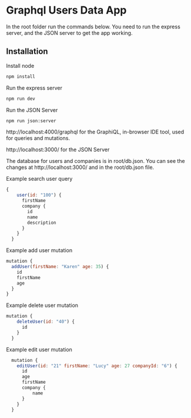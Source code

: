 # Graphql Users Data App

In the root folder run the commands below. You need to run the express server, and the JSON server to get the app working.

## Installation

Install node

```bash
npm install
```

Run the express server

```bash
npm run dev
```

Run the JSON Server

```bash
npm run json:server
```

http://localhost:4000/graphql for the GraphiQL, in-browser IDE tool, used for queries and mutations.

http://localhost:3000/ for the JSON Server

The database for users and companies is in root/db.json. You can see the changes at http://localhost:3000/ and in the root/db.json file.

Example search user query

```javascript
{
    user(id: "100") {
      firstName
      company {
        id
        name
        description
      }
    }
  }
```

Example add user mutation

```javascript
mutation {
  addUser(firstName: "Karen" age: 35) {
    id
    firstName
    age
  }
}
```

Example delete user mutation

```javascript
mutation {
    deleteUser(id: "40") {
      id
    }
  }
```

Example edit user mutation

```javascript
  mutation {
    editUser(id: "21" firstName: "Lucy" age: 27 companyId: "6") {
      id
      age
      firstName
      company {
          name
      }
    }
  }
```
